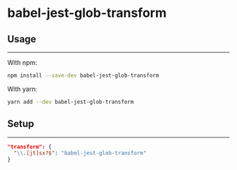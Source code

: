 # babel-jest-glob-transform

## Usage

---
With npm:

```sh
npm install --save-dev babel-jest-glob-transform
```

With yarn:

```sh
yarn add --dev babel-jest-glob-transform
```

## Setup

---

```json
"transform": {
  "\\.[jt]sx?$": "babel-jest-glob-transform"
}
```
